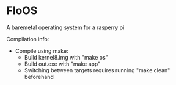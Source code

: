 # FloOS

A baremetal operating system for a rasperry pi


Compilation info:
- Compile using make:
    - Build kernel8.img with "make os"
    - Build out.exe with "make app"
    - Switching between targets requires running "make clean" beforehand